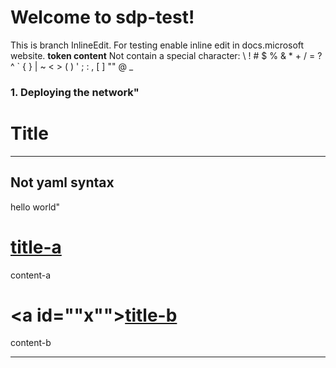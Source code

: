 # Welcome to sdp-test!
This is branch InlineEdit. For testing enable inline edit in docs.microsoft website.
**token content**
Not contain a special character: &#92; ! # $ % & * + / = ? ^ &#96; { } | ~ < > ( ) ' ; : , [ ] "" @ _
### 1. Deploying the network"
# Title
---
Not yaml syntax
---
hello world"
# [title-a](#tab/a)
content-a
# <a id=""x""></a>[title-b](#tab/b/c)
content-b
- - -